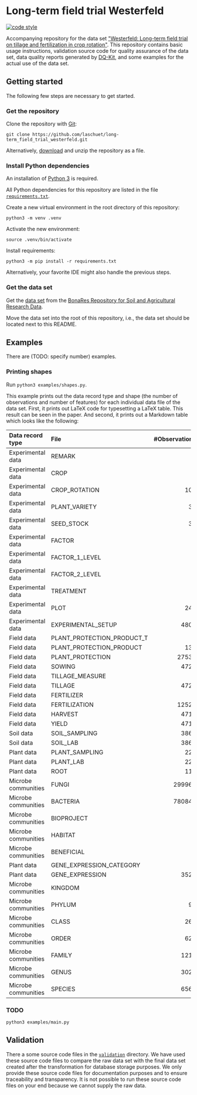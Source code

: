 # Long-term field trial Westerfeld

[![code style](https://img.shields.io/badge/code%20style-black-black)](https://github.com/psf/black)

Accompanying repository for the data set ["Westerfeld: Long-term field trial on tillage and fertilization in crop rotation"](https://doi.org/10.20387/bonares-w669-gdsd).
This repository contains basic usage instructions, validation source code for quality assurance of the data set, data
quality reports generated by [DQ-Kit](https://dqkit.bonares.de), and some examples for the actual use of the data set.

## Getting started

The following few steps are necessary to get started.

### Get the repository

Clone the repository with [Git](https://www.git-scm.com):
```
git clone https://github.com/laschuet/long-term_field_trial_westerfeld.git
```

Alternatively, [download](https://github.com/raabmarie/long-term_field_trial_westerfeld/archive/refs/heads/main.zip)
and unzip the repository as a file.

### Install Python dependencies

An installation of [Python 3](https://www.python.org) is required.

All Python dependencies for this repository are listed in the file [`requirements.txt`](requirements.txt).

Create a new virtual environment in the root directory of this repository:
```
python3 -m venv .venv
```

Activate the new environment:
```
source .venv/bin/activate
```

Install requirements:
```
python3 -m pip install -r requirements.txt
```

Alternatively, your favorite IDE might also handle the previous steps.

### Get the data set

Get the [data set](https://doi.org/10.20387/bonares-w669-gdsd) from the [BonaRes Repository for Soil and Agricultural Research Data](https://www.bonares.de/research-data).

Move the data set into the root of this repository, i.e., the data set should be located next to this README.

## Examples

There are (TODO: specify number) examples.

### Printing shapes

Run `python3 examples/shapes.py`.

This example prints out the data record type and shape (the number of observations and number of features) for
each individual data file of the data set. First, it prints out LaTeX code for typesetting a LaTeX table. This result
can be seen in the paper. And second, it prints out a Markdown table which looks like the following:

| Data record type    | File                       |   #Observations |   #Features |
|:--------------------|:---------------------------|----------------:|------------:|
| Experimental data   | REMARK                     |               9 |           3 |
| Experimental data   | CROP                       |               6 |           5 |
| Experimental data   | CROP_ROTATION              |             101 |           5 |
| Experimental data   | PLANT_VARIETY              |              38 |           4 |
| Experimental data   | SEED_STOCK                 |              38 |           2 |
| Experimental data   | FACTOR                     |               2 |           3 |
| Experimental data   | FACTOR_1_LEVEL             |               2 |           5 |
| Experimental data   | FACTOR_2_LEVEL             |               2 |           5 |
| Experimental data   | TREATMENT                  |               4 |           3 |
| Experimental data   | PLOT                       |             240 |           8 |
| Experimental data   | EXPERIMENTAL_SETUP         |            4800 |           7 |
| Field data          | PLANT_PROTECTION_PRODUCT_T |               7 |           3 |
| Field data          | PLANT_PROTECTION_PRODUCT   |             134 |           4 |
| Field data          | PLANT_PROTECTION           |           27537 |           8 |
| Field data          | SOWING                     |            4728 |           7 |
| Field data          | TILLAGE_MEASURE            |               2 |           3 |
| Field data          | TILLAGE                    |            4728 |           6 |
| Field data          | FERTILIZER                 |               7 |           3 |
| Field data          | FERTILIZATION              |           12527 |           8 |
| Field data          | HARVEST                    |            4716 |           5 |
| Field data          | YIELD                      |            4716 |           7 |
| Soil data           | SOIL_SAMPLING              |            3866 |           7 |
| Soil data           | SOIL_LAB                   |            3866 |          25 |
| Plant data          | PLANT_SAMPLING             |             224 |           5 |
| Plant data          | PLANT_LAB                  |             224 |          17 |
| Plant data          | ROOT                       |             112 |          25 |
| Microbe communities | FUNGI                      |          299966 |          18 |
| Microbe communities | BACTERIA                   |          780840 |          17 |
| Microbe communities | BIOPROJECT                 |               5 |           2 |
| Microbe communities | HABITAT                    |               2 |           3 |
| Microbe communities | BENEFICIAL                 |               2 |           3 |
| Plant data          | GENE_EXPRESSION_CATEGORY   |               5 |           3 |
| Plant data          | GENE_EXPRESSION            |            3520 |           8 |
| Microbe communities | KINGDOM                    |               3 |           2 |
| Microbe communities | PHYLUM                     |              91 |           3 |
| Microbe communities | CLASS                      |             264 |           3 |
| Microbe communities | ORDER                      |             629 |           3 |
| Microbe communities | FAMILY                     |            1218 |           3 |
| Microbe communities | GENUS                      |            3025 |           3 |
| Microbe communities | SPECIES                    |            6564 |           3 |)

### TODO

```
python3 examples/main.py
```

## Validation

There a some source code files in the [`validation`](validation) directory.
We have used these source code files to compare the raw data set with the final data set created after the
transformation for database storage purposes. We only provide these source code files for documentation purposes and to
ensure traceability and transparency. It is not possible to run these source code files on your end because we cannot
supply the raw data.
